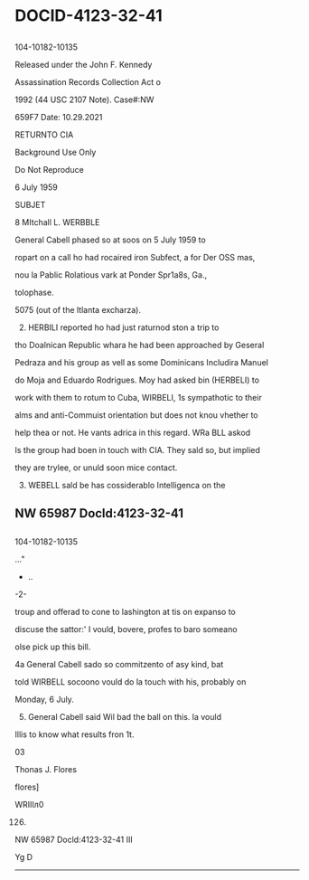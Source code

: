 # DOCID-4123-32-41

##
104-10182-10135

Released under the John F. Kennedy

Assassination Records Collection Act o

1992 (44 USC 2107 Note). Case#:NW

659F7 Date: 10.29.2021

RETURNTO CIA

Background Use Only

Do Not Reproduce

6 July 1959

SUBJET

8 MItchall L. WERBBLE

General Cabell phased so at soos on 5 July 1959 to

ropart on a call ho had rocaired iron Subfect, a for Der OSS mas,

nou la Pablic Rolatious vark at Ponder Spr1a8s, Ga.,

tolophase.

5075 (out of the ltlanta excharza).

2. HERBILI reported ho had just raturnod ston a trip to

tho Doalnican Republic whara he had been approached by Geseral

Pedraza and his group as vell as some Dominicans Includira Manuel

do Moja and Eduardo Rodrigues. Moy had asked bin (HERBELI) to

work with them to rotum to Cuba, WIRBELI, 1s sympathotic to their

alms and anti-Commuist orientation but does not knou vhether to

help thea or not. He vants adrica in this regard. WRa BLL askod

Is the group had boen in touch with CIA. They sald so, but implied

they are trylee, or unuld soon mice contact.

3. WEBELL sald be has cossiderablo Intelligenca on the

NW 65987 Docld:4123-32-41
---

##
104-10182-10135

..."

- ..

-2-

troup and offerad to cone to lashington at tis on expanso to

discuse the sattor:' I vould, bovere, profes to baro someano

olse pick up this bill.

4a General Cabell sado so commitzento of asy kind, bat

told WIRBELL socoono vould do la touch with his, probably on

Monday, 6 July.

5. General Cabell said Wil bad the ball on this. la vould

Illis to know what results fron 1t.

03

Thonas J. Flores

flores]

WRIIIл0

126.

NW 65987 Docld:4123-32-41
III

Yg D

---

